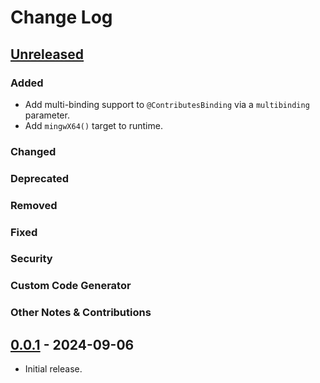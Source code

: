 # Change Log

## [Unreleased]

### Added

- Add multi-binding support to `@ContributesBinding` via a `multibinding` parameter.
- Add `mingwX64()` target to runtime.

### Changed

### Deprecated

### Removed

### Fixed

### Security

### Custom Code Generator

### Other Notes & Contributions


## [0.0.1] - 2024-09-06

- Initial release.

[Unreleased]: https://github.com/amzn/kotlin-inject-anvil/compare/0.0.1...HEAD
[0.0.1]: https://github.com/square/anvil/releases/tag/0.0.1

